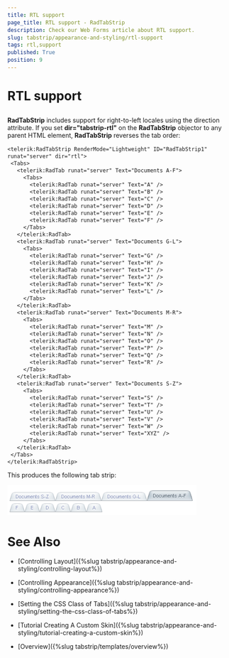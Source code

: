 ```yaml
---
title: RTL support
page_title: RTL support - RadTabStrip
description: Check our Web Forms article about RTL support.
slug: tabstrip/appearance-and-styling/rtl-support
tags: rtl,support
published: True
position: 9
---
```


# RTL support


## 

**RadTabStrip** includes support for right-to-left locales using the direction attribute. If you set **dir="tabstrip-rtl"** on the **RadTabStrip** objector to any parent HTML element, **RadTabStrip** reverses the tab order:

````ASPNET	     
<telerik:RadTabStrip RenderMode="Lightweight" ID="RadTabStrip1" runat="server" dir="rtl">
 <Tabs>
   <telerik:RadTab runat="server" Text="Documents A-F">
     <Tabs>
       <telerik:RadTab runat="server" Text="A" />
       <telerik:RadTab runat="server" Text="B" />
       <telerik:RadTab runat="server" Text="C" />
       <telerik:RadTab runat="server" Text="D" />
       <telerik:RadTab runat="server" Text="E" />
       <telerik:RadTab runat="server" Text="F" />
     </Tabs>
   </telerik:RadTab>
   <telerik:RadTab runat="server" Text="Documents G-L">
     <Tabs>
       <telerik:RadTab runat="server" Text="G" />
       <telerik:RadTab runat="server" Text="H" />
       <telerik:RadTab runat="server" Text="I" />
       <telerik:RadTab runat="server" Text="J" />
       <telerik:RadTab runat="server" Text="K" />
       <telerik:RadTab runat="server" Text="L" />
     </Tabs>
   </telerik:RadTab>
   <telerik:RadTab runat="server" Text="Documents M-R">
     <Tabs>
       <telerik:RadTab runat="server" Text="M" />
       <telerik:RadTab runat="server" Text="N" />
       <telerik:RadTab runat="server" Text="O" />
       <telerik:RadTab runat="server" Text="P" />
       <telerik:RadTab runat="server" Text="Q" />
       <telerik:RadTab runat="server" Text="R" />
     </Tabs>
   </telerik:RadTab>
   <telerik:RadTab runat="server" Text="Documents S-Z">
     <Tabs>
       <telerik:RadTab runat="server" Text="S" />
       <telerik:RadTab runat="server" Text="T" />
       <telerik:RadTab runat="server" Text="U" />
       <telerik:RadTab runat="server" Text="V" />
       <telerik:RadTab runat="server" Text="W" />
       <telerik:RadTab runat="server" Text="XYZ" />
     </Tabs>
   </telerik:RadTab>
 </Tabs>
</telerik:RadTabStrip> 				
````

This produces the following tab strip:

![RTL](images/tabstrip_rtl.png)

# See Also

 * [Controlling Layout]({%slug tabstrip/appearance-and-styling/controlling-layout%})

 * [Controlling Appearance]({%slug tabstrip/appearance-and-styling/controlling-appearance%})

 * [Setting the CSS Class of Tabs]({%slug tabstrip/appearance-and-styling/setting-the-css-class-of-tabs%})

 * [Tutorial Creating A Custom Skin]({%slug tabstrip/appearance-and-styling/tutorial-creating-a-custom-skin%})

 * [Overview]({%slug tabstrip/templates/overview%})
